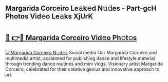 ## Margarida Corceiro Le𝚊k𝚎d N𝚞𝚍es - Part-gcH Photos Vid𝚎o Le𝚊ks XjUrK

# <h2><a href="http://fbfhq4s.evod.top/?m=Margarida+Corceiro">🔗 👉🔴 Margarida Corceiro Vid𝚎o Ph𝚘t𝚘s</a></h2>

[![Margarida Corceiro N𝚞d𝚎s](https://i.imgur.com/8V9OHl7.gif)](http://fbfhq4s.evod.top/?m=Margarida+Corceiro)
Social media star Margarida Corceiro and multimedia artist, acclaimed for publishing dance and lifestyle material through trending dance routines and mini vlogs. Visionary artist Margarida Corceiro, celebrated for their creative genius and innovative approach to art. 

